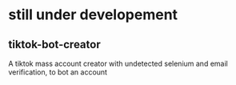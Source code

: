 # still under developement
## tiktok-bot-creator
A tiktok mass account creator with undetected selenium and email verification, to bot an account

